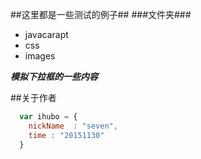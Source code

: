 ##这里都是一些测试的例子##
###文件夹###
+ javacarapt
+ css
+ images

***模拟下拉框的一些内容***

##关于作者

```javascript
  var ihubo = {
    nickName  : "seven",
    time : "20151130"
  }
```